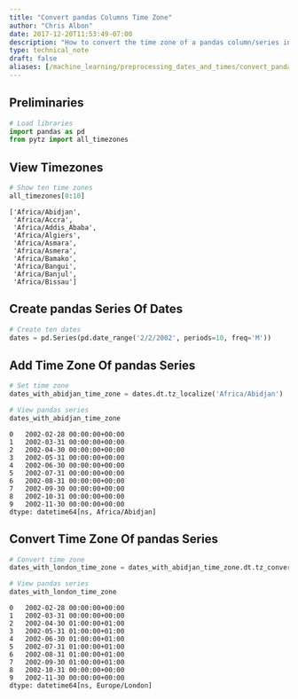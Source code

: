 ```yaml
---
title: "Convert pandas Columns Time Zone"
author: "Chris Albon"
date: 2017-12-20T11:53:49-07:00
description: "How to convert the time zone of a pandas column/series in Python."
type: technical_note
draft: false
aliases: [/machine_learning/preprocessing_dates_and_times/convert_pandas_column_timezone/]
---
```

## Preliminaries


```python
# Load libraries
import pandas as pd
from pytz import all_timezones
```

## View Timezones


```python
# Show ten time zones
all_timezones[0:10]
```




    ['Africa/Abidjan',
     'Africa/Accra',
     'Africa/Addis_Ababa',
     'Africa/Algiers',
     'Africa/Asmara',
     'Africa/Asmera',
     'Africa/Bamako',
     'Africa/Bangui',
     'Africa/Banjul',
     'Africa/Bissau']



## Create pandas Series Of Dates


```python
# Create ten dates
dates = pd.Series(pd.date_range('2/2/2002', periods=10, freq='M'))
```

## Add Time Zone Of pandas Series


```python
# Set time zone
dates_with_abidjan_time_zone = dates.dt.tz_localize('Africa/Abidjan')

# View pandas series
dates_with_abidjan_time_zone
```




    0   2002-02-28 00:00:00+00:00
    1   2002-03-31 00:00:00+00:00
    2   2002-04-30 00:00:00+00:00
    3   2002-05-31 00:00:00+00:00
    4   2002-06-30 00:00:00+00:00
    5   2002-07-31 00:00:00+00:00
    6   2002-08-31 00:00:00+00:00
    7   2002-09-30 00:00:00+00:00
    8   2002-10-31 00:00:00+00:00
    9   2002-11-30 00:00:00+00:00
    dtype: datetime64[ns, Africa/Abidjan]



## Convert Time Zone Of pandas Series


```python
# Convert time zone
dates_with_london_time_zone = dates_with_abidjan_time_zone.dt.tz_convert('Europe/London')

# View pandas series
dates_with_london_time_zone
```




    0   2002-02-28 00:00:00+00:00
    1   2002-03-31 00:00:00+00:00
    2   2002-04-30 01:00:00+01:00
    3   2002-05-31 01:00:00+01:00
    4   2002-06-30 01:00:00+01:00
    5   2002-07-31 01:00:00+01:00
    6   2002-08-31 01:00:00+01:00
    7   2002-09-30 01:00:00+01:00
    8   2002-10-31 00:00:00+00:00
    9   2002-11-30 00:00:00+00:00
    dtype: datetime64[ns, Europe/London]


